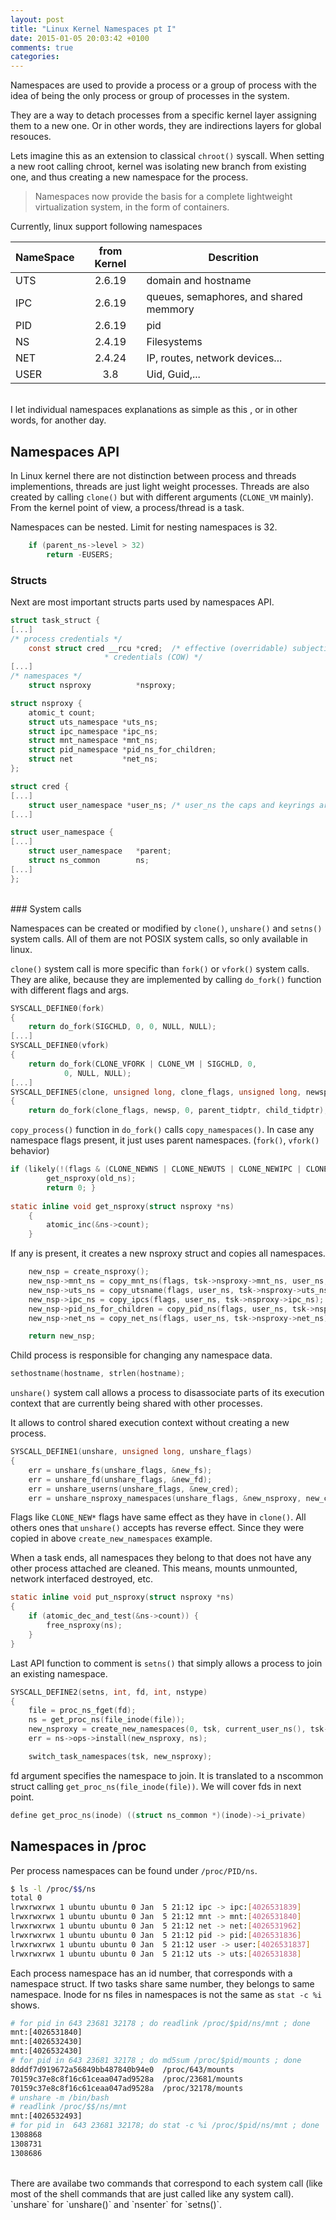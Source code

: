 ```yaml
---
layout: post
title: "Linux Kernel Namespaces pt I"
date: 2015-01-05 20:03:42 +0100
comments: true
categories: 
---
```




Namespaces are used to provide a process or a group of process with the idea of being the only process or group of processes in the system.

They are a way to detach processes from a specific kernel layer assigning them to a new one. Or in other words, they are indirections layers for global resouces.

Lets imagine this as an extension to classical `chroot()` syscall. When setting a new root calling chroot, kernel was isolating new branch from existing one, and thus creating a new namespace for the process.

> Namespaces now provide the basis for a complete lightweight virtualization system, in the form of containers.

Currently, linux support following namespaces

 NameSpace | from Kernel | Descrition 
 --------- | :---------: | ------------------------------------- 
 UTS       | 2.6.19      | domain and hostname 
 IPC       | 2.6.19      | queues, semaphores, and shared memmory 
 PID       | 2.6.19      | pid
 NS        | 2.4.19      | Filesystems 
 NET       | 2.4.24      | IP, routes, network devices... 
 USER      | 3.8         | Uid, Guid,... 

<br>
I let individual namespaces explanations as simple as this , or in other words, for another day.


## Namespaces API

In Linux kernel there are not distinction between process and threads implementions, threads are just light weight processes. Threads are also created by calling `clone()` but with different arguments (`CLONE_VM` mainly). From the kernel point of view, a process/thread is a task.

Namespaces can be nested. Limit for nesting namespaces is 32.

``` c nest_limit https://github.com/torvalds/linux/blob/87c31b39abcb6fb6bd7d111200c9627a594bf6a9/kernel/user_namespace.c
	if (parent_ns->level > 32)
		return -EUSERS;
```

### Structs
Next are most important structs parts used by namespaces API.

``` c task_struct https://github.com/torvalds/linux/blob/master/include/linux/sched.h 
struct task_struct {
[...]
/* process credentials */
	const struct cred __rcu *cred;	/* effective (overridable) subjective task
					 * credentials (COW) */
[...]
/* namespaces */
	struct nsproxy          *nsproxy;
```

``` c nsproxy https://github.com/torvalds/linux/blob/master/include/linux/nsproxy.h
struct nsproxy {
	atomic_t count;
	struct uts_namespace *uts_ns;
	struct ipc_namespace *ipc_ns;
	struct mnt_namespace *mnt_ns;
	struct pid_namespace *pid_ns_for_children;
	struct net           *net_ns;
};
```

``` c credentials https://github.com/torvalds/linux/blob/master/include/linux/cred.h
struct cred {
[...]
	struct user_namespace *user_ns; /* user_ns the caps and keyrings are relative to. */
[...]
```

``` c user_namespace https://github.com/torvalds/linux/blob/master/include/linux/user_namespace.h
struct user_namespace {
[...]
	struct user_namespace	*parent;
	struct ns_common	    ns;
[...]
};
```
<br>
### System calls

Namespaces can be created or modified by `clone()`, `unshare()` and `setns()` system calls. All of them are not POSIX system calls, so only available in linux.

`clone()` system call is more specific than `fork()` or `vfork()` system calls.  They are alike, because they are implemented by calling `do_fork()` function with different flags and args.

``` c fork_linux https://github.com/torvalds/linux/blob/master/kernel/fork.c
SYSCALL_DEFINE0(fork)
{
	return do_fork(SIGCHLD, 0, 0, NULL, NULL);
[...]
SYSCALL_DEFINE0(vfork)
{
	return do_fork(CLONE_VFORK | CLONE_VM | SIGCHLD, 0,
			0, NULL, NULL);
[...]
SYSCALL_DEFINE5(clone, unsigned long, clone_flags, unsigned long, newsp, int __user *, parent_tidptr, int __user *, child_tidptr, int, tls_val)
{
	return do_fork(clone_flags, newsp, 0, parent_tidptr, child_tidptr);
``` 

`copy_process()` function in `do_fork()` calls `copy_namespaces()`. In case any namespace flags present, it just uses parent namespaces. (`fork()`, `vfork()`  behavior)

``` c 
if (likely(!(flags & (CLONE_NEWNS | CLONE_NEWUTS | CLONE_NEWIPC | CLONE_NEWPID | CLONE_NEWNET)))) {
		get_nsproxy(old_ns);
		return 0; }
	
static inline void get_nsproxy(struct nsproxy *ns)
	{
		atomic_inc(&ns->count);
	}
```
If any is present, it creates a new nsproxy struct and copies all namespaces.

``` c create_new_namespaces https://github.com/torvalds/linux/blob/603ba7e41bf5d405aba22294af5d075d8898176d/kernel/nsproxy.c
	new_nsp = create_nsproxy();
    new_nsp->mnt_ns = copy_mnt_ns(flags, tsk->nsproxy->mnt_ns, user_ns, new_fs);
	new_nsp->uts_ns = copy_utsname(flags, user_ns, tsk->nsproxy->uts_ns);
	new_nsp->ipc_ns = copy_ipcs(flags, user_ns, tsk->nsproxy->ipc_ns);
    new_nsp->pid_ns_for_children = copy_pid_ns(flags, user_ns, tsk->nsproxy->pid_ns_for_children);
	new_nsp->net_ns = copy_net_ns(flags, user_ns, tsk->nsproxy->net_ns);

	return new_nsp;
```

Child process is responsible for changing any namespace data.
``` c
sethostname(hostname, strlen(hostname);
```

`unshare()` system call allows a process to disassociate parts of its execution context that are currently being shared with other processes.

It allows to control shared execution context without creating a new process.

``` c 
SYSCALL_DEFINE1(unshare, unsigned long, unshare_flags)
{
	err = unshare_fs(unshare_flags, &new_fs);
	err = unshare_fd(unshare_flags, &new_fd);
	err = unshare_userns(unshare_flags, &new_cred);
	err = unshare_nsproxy_namespaces(unshare_flags, &new_nsproxy, new_cred, new_fs);
```

Flags like `CLONE_NEW*` flags have same effect as they have in `clone()`. All others ones that `unshare()` accepts has reverse effect. Since they were copied in above `create_new_namespaces` example.

When a task ends, all namespaces they belong to that does not have any other process attached are cleaned. This means, mounts unmounted, network interfaced destroyed, etc.

``` c put_nsproxy https://github.com/torvalds/linux/blob/master/include/linux/nsproxy.h
static inline void put_nsproxy(struct nsproxy *ns)
{
	if (atomic_dec_and_test(&ns->count)) {
		free_nsproxy(ns);
	}
}
```

Last API function to comment is `setns()` that simply allows a process to join an existing namespace.


``` c setns https://github.com/torvalds/linux/blob/603ba7e41bf5d405aba22294af5d075d8898176d/kernel/nsproxy.c
SYSCALL_DEFINE2(setns, int, fd, int, nstype)
{
	file = proc_ns_fget(fd);
	ns = get_proc_ns(file_inode(file));
	new_nsproxy = create_new_namespaces(0, tsk, current_user_ns(), tsk->fs);
	err = ns->ops->install(new_nsproxy, ns);

	switch_task_namespaces(tsk, new_nsproxy);
```

fd argument specifies the namespace to join. It is translated to a nscommon struct calling `get_proc_ns(file_inode(file))`. We will cover fds in next point.

``` c
define get_proc_ns(inode) ((struct ns_common *)(inode)->i_private)
```

## Namespaces in /proc

Per process namespaces can be found under `/proc/PID/ns`. 

``` sh 
$ ls -l /proc/$$/ns
total 0
lrwxrwxrwx 1 ubuntu ubuntu 0 Jan  5 21:12 ipc -> ipc:[4026531839]
lrwxrwxrwx 1 ubuntu ubuntu 0 Jan  5 21:12 mnt -> mnt:[4026531840]
lrwxrwxrwx 1 ubuntu ubuntu 0 Jan  5 21:12 net -> net:[4026531962]
lrwxrwxrwx 1 ubuntu ubuntu 0 Jan  5 21:12 pid -> pid:[4026531836]
lrwxrwxrwx 1 ubuntu ubuntu 0 Jan  5 21:12 user -> user:[4026531837]
lrwxrwxrwx 1 ubuntu ubuntu 0 Jan  5 21:12 uts -> uts:[4026531838]
```

Each process namespace has an id number, that corresponds with a namespace struct. If two tasks share same number, they belongs to same namespace. Inode for ns files in namespaces is not the same as `stat -c %i` shows.

``` sh
# for pid in 643 23681 32178 ; do readlink /proc/$pid/ns/mnt ; done
mnt:[4026531840]
mnt:[4026532430]
mnt:[4026532430]
# for pid in 643 23681 32178 ; do md5sum /proc/$pid/mounts ; done
8dddf7d919672a56849bb487840b94e0  /proc/643/mounts
70159c37e8c8f16c61ceaa047ad9528a  /proc/23681/mounts
70159c37e8c8f16c61ceaa047ad9528a  /proc/32178/mounts
# unshare -m /bin/bash 
# readlink /proc/$$/ns/mnt
mnt:[4026532493]
# for pid in  643 23681 32178; do stat -c %i /proc/$pid/ns/mnt ; done
1308868
1308731
1308686
```
<br>
There are availabe two commands that correspond to each system call (like most of the shell commands that are just called like any system call). `unshare` for `unshare()` and `nsenter` for `setns()`.
